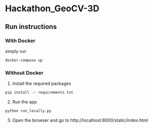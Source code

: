# Hackathon_GeoCV-3D

## Run instructions
### With Docker
simply run 
```bash
docker-compose up
```
### Without Docker
1. Install the required packages
```bash
pip install -r requirements.txt
```
2. Run the app
```bash
python run_locally.py
```
3. Open the browser and go to http://localhost:8000/static/index.html